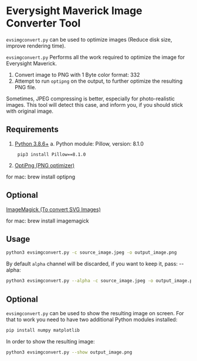 # Everysight Maverick Image Converter Tool

`evsimgconvert.py` can be used to optimize images (Reduce disk size, improve rendering time).

`evsimgconvert.py` Performs all the work required to optimize the image for Everysight Maverick.
1. Convert image to PNG with 1 Byte color format: 332
2. Attempt to run `optipng` on the output, to further optimize the resulting PNG file.

Sometimes, JPEG compressing is better, especially for photo-realistic images.
This tool will detect this case, and inform you, if you should stick with original image.


## Requirements

1. [Python 3.8.6+](https://www.python.org/)
    a. Python module: Pillow, version: 8.1.0
        
        pip3 install Pillow==8.1.0
2. [OptiPng (PNG optimizer)](http://optipng.sourceforge.net/)

for mac:  brew install optipng
## Optional

[ImageMagick (To convert SVG Images)](https://imagemagick.org/index.php)

for mac: brew install imagemagick

## Usage

```bash
python3 evsimgconvert.py -c source_image.jpeg -o output_image.png
```
By default `alpha` channel will be discarded, if you want to keep it, pass: --alpha:
```bash
python3 evsimgconvert.py --alpha -c source_image.jpeg -o output_image.png
```


## Optional
`evsimgconvert.py` can be used to show the resulting image on screen.
For that to work you need to have two additional Python modules installed:

```bash
pip install numpy matplotlib
```

In order to show the resulting image:
```bash
python3 evsimgconvert.py --show output_image.png
```
